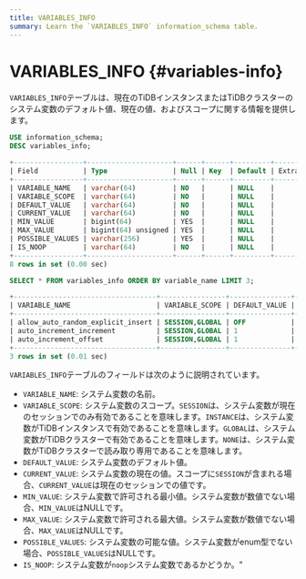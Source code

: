 ```yaml
---
title: VARIABLES_INFO
summary: Learn the `VARIABLES_INFO` information_schema table.
---
```


# VARIABLES\_INFO {#variables-info}

`VARIABLES_INFO`テーブルは、現在のTiDBインスタンスまたはTiDBクラスターのシステム変数のデフォルト値、現在の値、およびスコープに関する情報を提供します。

```sql
USE information_schema;
DESC variables_info;
```

```sql
+-----------------+---------------------+------+------+---------+-------+
| Field           | Type                | Null | Key  | Default | Extra |
+-----------------+---------------------+------+------+---------+-------+
| VARIABLE_NAME   | varchar(64)         | NO   |      | NULL    |       |
| VARIABLE_SCOPE  | varchar(64)         | NO   |      | NULL    |       |
| DEFAULT_VALUE   | varchar(64)         | NO   |      | NULL    |       |
| CURRENT_VALUE   | varchar(64)         | NO   |      | NULL    |       |
| MIN_VALUE       | bigint(64)          | YES  |      | NULL    |       |
| MAX_VALUE       | bigint(64) unsigned | YES  |      | NULL    |       |
| POSSIBLE_VALUES | varchar(256)        | YES  |      | NULL    |       |
| IS_NOOP         | varchar(64)         | NO   |      | NULL    |       |
+-----------------+---------------------+------+------+---------+-------+
8 rows in set (0.00 sec)
```

```sql
SELECT * FROM variables_info ORDER BY variable_name LIMIT 3;
```

```sql
+-----------------------------------+----------------+---------------+---------------+-----------+-----------+-----------------+---------+
| VARIABLE_NAME                     | VARIABLE_SCOPE | DEFAULT_VALUE | CURRENT_VALUE | MIN_VALUE | MAX_VALUE | POSSIBLE_VALUES | IS_NOOP |
+-----------------------------------+----------------+---------------+---------------+-----------+-----------+-----------------+---------+
| allow_auto_random_explicit_insert | SESSION,GLOBAL | OFF           | OFF           |      NULL |      NULL | NULL            | NO      |
| auto_increment_increment          | SESSION,GLOBAL | 1             | 1             |         1 |     65535 | NULL            | NO      |
| auto_increment_offset             | SESSION,GLOBAL | 1             | 1             |         1 |     65535 | NULL            | NO      |
+-----------------------------------+----------------+---------------+---------------+-----------+-----------+-----------------+---------+
3 rows in set (0.01 sec)
```

`VARIABLES_INFO`テーブルのフィールドは次のように説明されています。

- `VARIABLE_NAME`: システム変数の名前。
- `VARIABLE_SCOPE`: システム変数のスコープ。`SESSION`は、システム変数が現在のセッションでのみ有効であることを意味します。`INSTANCE`は、システム変数がTiDBインスタンスで有効であることを意味します。`GLOBAL`は、システム変数がTiDBクラスターで有効であることを意味します。`NONE`は、システム変数がTiDBクラスターで読み取り専用であることを意味します。
- `DEFAULT_VALUE`: システム変数のデフォルト値。
- `CURRENT_VALUE`: システム変数の現在の値。スコープに`SESSION`が含まれる場合、`CURRENT_VALUE`は現在のセッションでの値です。
- `MIN_VALUE`: システム変数で許可される最小値。システム変数が数値でない場合、`MIN_VALUE`はNULLです。
- `MAX_VALUE`: システム変数で許可される最大値。システム変数が数値でない場合、`MAX_VALUE`はNULLです。
- `POSSIBLE_VALUES`: システム変数の可能な値。システム変数がenum型でない場合、`POSSIBLE_VALUES`はNULLです。
- `IS_NOOP`: システム変数が`noop`システム変数であるかどうか。"
